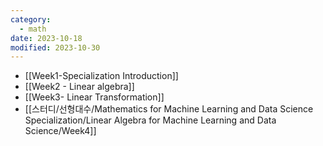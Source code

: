 ```yaml
---
category:
  - math
date: 2023-10-18
modified: 2023-10-30
---
```

- [[Week1-Specialization Introduction]]
- [[Week2 - Linear algebra]]
- [[Week3- Linear Transformation]]
- [[스터디/선형대수/Mathematics for Machine Learning and Data Science Specialization/Linear Algebra for Machine Learning and Data Science/Week4]]